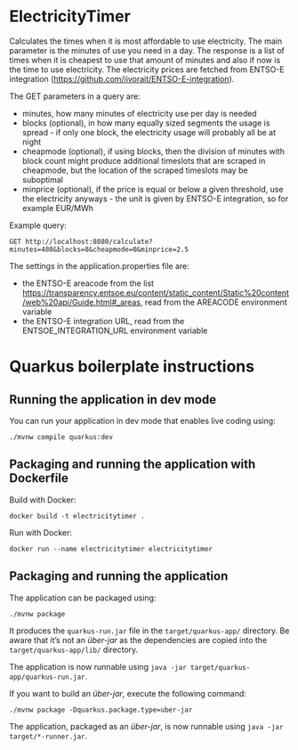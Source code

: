 # ElectricityTimer

Calculates the times when it is most affordable to use electricity. 
The main parameter is the minutes of use you need in a day.
The response is a list of times when it is cheapest to use that amount of minutes and also if now is the time to use electricity.
The electricity prices are fetched from ENTSO-E integration (https://github.com/iivorait/ENTSO-E-integration).

The GET parameters in a query are:

- minutes, how many minutes of electricity use per day is needed
- blocks (optional), in how many equally sized segments the usage is spread - if only one block, the electricity usage will probably all be at night
- cheapmode (optional), if using blocks, then the division of minutes with block count might produce additional timeslots that are scraped in cheapmode, but the location of the scraped timeslots may be suboptimal
- minprice (optional), if the price is equal or below a given threshold, use the electricity anyways - the unit is given by ENTSO-E integration, so for example EUR/MWh

Example query:

```
GET http://localhost:8080/calculate?minutes=480&blocks=8&cheapmode=0&minprice=2.5
```

The settings in the application.properties file are:

- the ENTSO-E areacode from the list https://transparency.entsoe.eu/content/static_content/Static%20content/web%20api/Guide.html#_areas, read from the AREACODE environment variable
- the ENTSO-E integration URL, read from the ENTSOE_INTEGRATION_URL environment variable

# Quarkus boilerplate instructions

## Running the application in dev mode

You can run your application in dev mode that enables live coding using:
```shell script
./mvnw compile quarkus:dev
```

## Packaging and running the application with Dockerfile

Build with Docker:
```shell script
docker build -t electricitytimer .
```

Run with Docker:
```shell script
docker run --name electricitytimer electricitytimer
```

## Packaging and running the application

The application can be packaged using:
```shell script
./mvnw package
```
It produces the `quarkus-run.jar` file in the `target/quarkus-app/` directory.
Be aware that it’s not an _über-jar_ as the dependencies are copied into the `target/quarkus-app/lib/` directory.

The application is now runnable using `java -jar target/quarkus-app/quarkus-run.jar`.

If you want to build an _über-jar_, execute the following command:
```shell script
./mvnw package -Dquarkus.package.type=uber-jar
```

The application, packaged as an _über-jar_, is now runnable using `java -jar target/*-runner.jar`.

